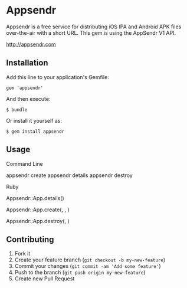 # Appsendr

Appsendr is a free service for distributing iOS IPA and Android APK files over-the-air with a short URL. This gem is using the AppSendr V1 API.

  http://appsendr.com

## Installation

Add this line to your application's Gemfile:

    gem 'appsendr'

And then execute:

    $ bundle

Or install it yourself as:

    $ gem install appsendr

## Usage

Command Line

  appsendr create <FILE PATH> <IDENTIFIER>
  appsendr details <ID>
  appsendr destroy <ID> <TOKEN>


Ruby

  Appsendr::App.details(<ID>)

  Appsendr::App.create(<FILE>, <ICON FILE>, <IDENTIFIER>)

  Appsendr::App.destroy(<ID>, <TOKEN>)


## Contributing

1. Fork it
2. Create your feature branch (`git checkout -b my-new-feature`)
3. Commit your changes (`git commit -am 'Add some feature'`)
4. Push to the branch (`git push origin my-new-feature`)
5. Create new Pull Request
